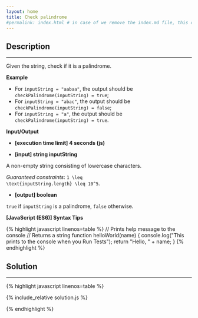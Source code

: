 ```yaml
---
layout: home
title: Check palindrome
#permalink: index.html # in case of we remove the index.md file, this doc will be the index page
---
```


<div class="row">
<div class="columnStmt" markdown="1">

## Description
------
Given the string, check if it is a palindrome.

**Example**

* For <code>inputString = "aabaa"</code>, the output should be
<code>checkPalindrome(inputString) = true</code>;
* For <code>inputString = "abac"</code>, the output should be
<code>checkPalindrome(inputString) = false</code>;
* For <code>inputString = "a"</code>, the output should be
<code>checkPalindrome(inputString) = true</code>.

**Input/Output**

* **[execution time limit] 4 seconds (js)**

* **[input] string inputString**

A non-empty string consisting of lowercase characters.

*Guaranteed constraints*:
<code type='math/tex'>1 \leq \text{inputString.length} \leq 10^5</code>.

* **[output] boolean**

<code>true</code> if <code>inputString</code> is a palindrome, <code>false</code> otherwise.

**[JavaScript (ES6)] Syntax Tips**

{% highlight javascript linenos=table %}
// Prints help message to the console
// Returns a string
function helloWorld(name) {
    console.log("This prints to the console when you Run Tests");
    return "Hello, " + name;
}
{% endhighlight %}

</div>
<div class="columnSol" markdown="1">

## Solution
------

{% highlight javascript linenos=table %}

{% include_relative solution.js %}

{% endhighlight %}

</div>
</div>